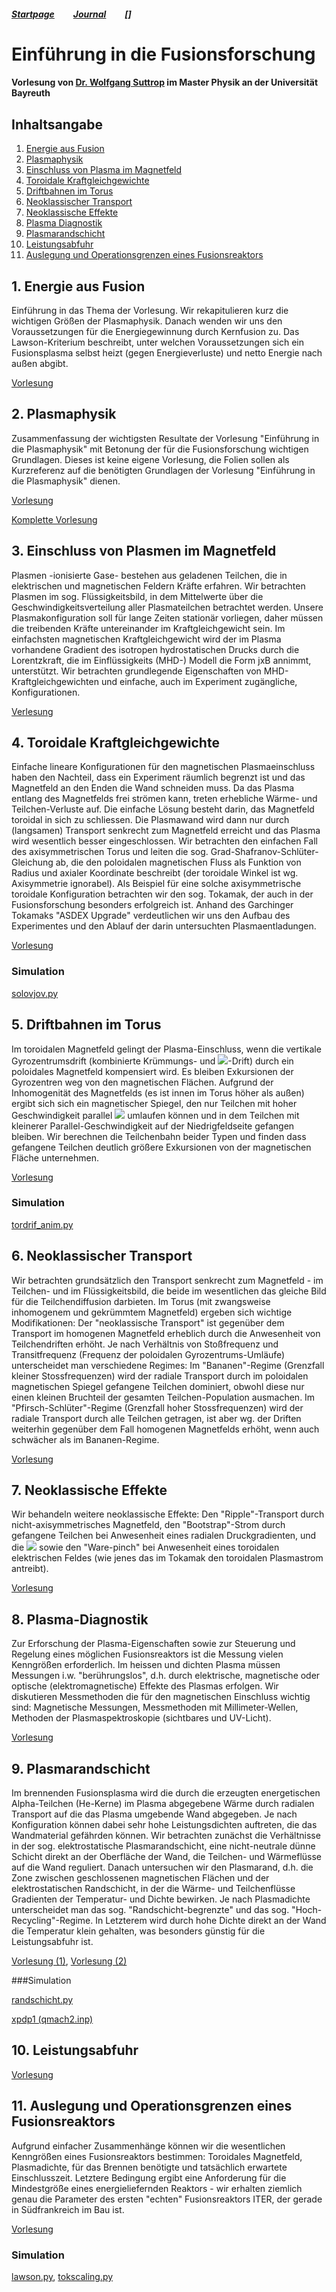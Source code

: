 ##### [Startpage](/README.md) &nbsp; &nbsp; &nbsp; &nbsp; [Journal](/journal/JOURNAL.md) &nbsp; &nbsp; &nbsp; &nbsp; []

# Einführung in die Fusionsforschung

#### Vorlesung von [Dr. Wolfgang Suttrop](https://www.ipp.mpg.de/4123258/suttrop) im Master Physik an der Universität Bayreuth

## Inhaltsangabe
1.  [Energie aus Fusion](#1-energie-aus-fusion)
2.  [Plasmaphysik](#2-plasmaphysik)
3.  [Einschluss von Plasma im Magnetfeld](#3-einschluss-von-plasmen-im-magnetfeld)
4.  [Toroidale Kraftgleichgewichte](#4-toroidale-kraftgleichgewichte)
5.  [Driftbahnen im Torus](#5-driftbahnen-im-torus)
6.  [Neoklassischer Transport](#6-neoklassischer-transport)
7.  [Neoklassische Effekte](#7-neoklassische-effekte)
8.  [Plasma Diagnostik](#8-plasma-diagnostik)
9.  [Plasmarandschicht](#9-plasmarandschicht)
10. [Leistungsabfuhr](#10-leistungsabfuhr)
11. [Auslegung und Operationsgrenzen eines Fusionsreaktors](#11-auslegung-und-operationsgrenzen-eines-fusionsreaktors)
## 1. Energie aus Fusion

Einführung in das Thema der Vorlesung.
Wir rekapitulieren kurz die wichtigen Größen der Plasmaphysik.
Danach wenden wir uns den Voraussetzungen für die Energiegewinnung durch Kernfusion zu.
Das Lawson-Kriterium beschreibt, unter welchen Voraussetzungen sich ein Fusionsplasma selbst heizt (gegen Energieverluste) und netto Energie nach außen abgibt.

[Vorlesung](/literatur/Suttrop%20-%20Einfuehrung%20in%20Fusionsforschung/01-Fusion/01-Fusion.pdf)


## 2. Plasmaphysik

Zusammenfassung der wichtigsten Resultate der Vorlesung "Einführung in die Plasmaphysik" mit Betonung der für die Fusionsforschung wichtigen Grundlagen. Dieses ist keine eigene Vorlesung, die Folien sollen als Kurzreferenz auf die benötigten Grundlagen der Vorlesung "Einführung in die Plasmaphysik" dienen.

[Vorlesung](/literatur/Suttrop%20-%20Einfuehrung%20in%20Fusionsforschung/02-Plasma/02-Plasma.pdf)

[Komplette Vorlesung](/literatur/Suttrop%20-%20Einfuehrung%20in%20Plasmaphysik/EinfuehrungPlasma.md)


## 3. Einschluss von Plasmen im Magnetfeld

Plasmen -ionisierte Gase- bestehen aus geladenen Teilchen, die in elektrischen und magnetischen Feldern Kräfte erfahren. Wir betrachten Plasmen im sog. Flüssigkeitsbild, in dem Mittelwerte über die Geschwindigkeitsverteilung aller Plasmateilchen betrachtet werden. Unsere Plasmakonfiguration soll für lange Zeiten stationär vorliegen, daher müssen die treibenden Kräfte untereinander im Kraftgleichgewicht sein. Im einfachsten magnetischen Kraftgleichgewicht wird der im Plasma vorhandene Gradient des isotropen hydrostatischen Drucks durch die Lorentzkraft, die im Einflüssigkeits (MHD-) Modell die Form jxB annimmt, unterstützt. Wir betrachten grundlegende Eigenschaften von MHD-Kraftgleichgewichten und einfache, auch im Experiment zugängliche, Konfigurationen.

[Verlesung](/literatur/Suttrop%20-%20Einfuehrung%20in%20Fusionsforschung/03-MagnetischerEinschluss/03-MagnetischerEinschluss.pdf)


## 4. Toroidale Kraftgleichgewichte

Einfache lineare Konfigurationen für den magnetischen Plasmaeinschluss haben den Nachteil, dass ein Experiment räumlich begrenzt ist und das Magnetfeld an den Enden die Wand schneiden muss. Da das Plasma entlang des Magnetfelds frei strömen kann, treten erhebliche Wärme- und Teilchen-Verluste auf. Die einfache Lösung besteht darin, das Magnetfeld toroidal in sich zu schliessen. Die Plasmawand wird dann nur durch (langsamen) Transport senkrecht zum Magnetfeld erreicht und das Plasma wird wesentlich besser eingeschlossen. Wir betrachten den einfachen Fall des axisymmetrischen Torus und leiten die sog. Grad-Shafranov-Schlüter-Gleichung ab, die den poloidalen magnetischen Fluss als Funktion von Radius und axialer Koordinate beschreibt (der toroidale Winkel ist wg. Axisymmetrie ignorabel). Als Beispiel für eine solche axisymmetrische toroidale Konfiguration betrachten wir den sog. Tokamak, der auch in der Fusionsforschung besonders erfolgreich ist. Anhand des Garchinger Tokamaks "ASDEX Upgrade" verdeutlichen wir uns den Aufbau des Experimentes und den Ablauf der darin untersuchten Plasmaentladungen.

[Vorlesung](/literatur/Suttrop%20-%20Einfuehrung%20in%20Fusionsforschung/04-ToroidaleKonfigurationen/04-ToroidaleKonfigurationen.pdf)

### Simulation
[solovjov.py](/literatur/Suttrop%20-%20Einfuehrung%20in%20Fusionsforschung/04-ToroidaleKonfigurationen/solovjov.py)


## 5. Driftbahnen im Torus

Im toroidalen Magnetfeld gelingt der Plasma-Einschluss, wenn die vertikale Gyrozentrumsdrift (kombinierte Krümmungs- und <img src="https://render.githubusercontent.com/render/math?math={\color{white}\nabla\cdot\vec{B}}">-Drift) durch ein poloidales Magnetfeld kompensiert wird. Es bleiben Exkursionen der Gyrozentren weg von den magnetischen Flächen. Aufgrund der Inhomogenität des Magnetfelds (es ist innen im Torus höher als außen) ergibt sich sich ein magnetischer Spiegel, den nur Teilchen mit hoher Geschwindigkeit parallel <img src="https://render.githubusercontent.com/render/math?math={\color{white}\vec{B}}"> umlaufen können und in dem Teilchen mit kleinerer Parallel-Geschwindigkeit auf der Niedrigfeldseite gefangen bleiben. Wir berechnen die Teilchenbahn beider Typen und finden dass gefangene Teilchen deutlich größere Exkursionen von der magnetischen Fläche unternehmen.

[Vorlesung](/literatur/Suttrop%20-%20Einfuehrung%20in%20Fusionsforschung/05-Torusdrift/05-Torusdrift.pdf)

### Simulation
[tordrif_anim.py](/literatur/Suttrop%20-%20Einfuehrung%20in%20Fusionsforschung/05-Torusdrift/tordrift_anim.py)


## 6. Neoklassischer Transport

Wir betrachten grundsätzlich den Transport senkrecht zum Magnetfeld - im Teilchen- und im Flüssigkeitsbild, die beide im wesentlichen das gleiche Bild für die Teilchendiffusion darbieten. Im Torus (mit zwangsweise inhomogenem und gekrümmtem Magnetfeld) ergeben sich wichtige Modifikationen: Der "neoklassische Transport" ist  gegenüber dem Transport im homogenen Magnetfeld erheblich durch die Anwesenheit von Teilchendriften erhöht. Je nach Verhältnis von Stoßfrequenz und Transitfrequenz (Frequenz der poloidalen Gyrozentrums-Umläufe) unterscheidet man verschiedene Regimes: Im "Bananen"-Regime (Grenzfall kleiner Stossfrequenzen) wird der radiale Transport durch im poloidalen magnetischen Spiegel gefangene Teilchen dominiert, obwohl diese nur einen kleinen Bruchteil der gesamten Teilchen-Population ausmachen. Im "Pfirsch-Schlüter"-Regime (Grenzfall hoher Stossfrequenzen) wird der radiale Transport durch alle Teilchen getragen, ist aber wg. der Driften weiterhin gegenüber dem Fall homogenen Magnetfelds erhöht, wenn auch schwächer als im Bananen-Regime.

[Vorlesung](/literatur/Suttrop%20-%20Einfuehrung%20in%20Fusionsforschung/06-NeoklassicherTransport/06-NeoklassischerTransport.pdf)


## 7. Neoklassische Effekte

Wir behandeln weitere neoklassische Effekte: Den "Ripple"-Transport durch nicht-axisymmetrisches Magnetfeld, den "Bootstrap"-Strom durch gefangene Teilchen bei Anwesenheit eines radialen Druckgradienten, und die <img src="https://render.githubusercontent.com/render/math?math={\color{white}\vec{E}\times\vec{b}}"> sowie den "Ware-pinch" bei Anwesenheit eines toroidalen elektrischen Feldes (wie jenes das im Tokamak den toroidalen Plasmastrom antreibt).

[Vorlesung](/literatur/Suttrop%20-%20Einfuehrung%20in%20Fusionsforschung/07-NeoklassischeEffekte/07-NeoklassischeEffekte.pdf)


## 8. Plasma-Diagnostik

Zur Erforschung der Plasma-Eigenschaften sowie zur Steuerung und Regelung eines möglichen Fusionsreaktors ist die Messung vielen Kenngrößen erforderlich. Im heissen und dichten Plasma müssen Messungen i.w. "berührungslos", d.h. durch elektrische, magnetische oder optische (elektromagnetische) Effekte des Plasmas erfolgen. Wir diskutieren Messmethoden die für den magnetischen Einschluss wichtig sind: Magnetische Messungen, Messmethoden mit Millimeter-Wellen, Methoden der Plasmaspektroskopie (sichtbares und UV-Licht).

[Vorlesung](/literatur/Suttrop%20-%20Einfuehrung%20in%20Fusionsforschung/08-Diagnostik/08-Diagnostik.pdf)


## 9. Plasmarandschicht

Im brennenden Fusionsplasma wird die durch die erzeugten energetischen Alpha-Teilchen (He-Kerne) im Plasma abgegebene Wärme durch radialen Transport auf die das Plasma umgebende Wand abgegeben. Je nach Konfiguration können dabei sehr hohe Leistungsdichten auftreten, die das Wandmaterial gefährden können. Wir betrachten zunächst die Verhältnisse in der sog. elektrostatische Plasmarandschicht, eine nicht-neutrale dünne Schicht direkt an der Oberfläche der Wand, die Teilchen- und Wärmeflüsse auf die Wand reguliert. Danach untersuchen wir den Plasmarand, d.h. die Zone zwischen geschlossenen magnetischen Flächen und der elektrostatischen Randschicht, in der die Wärme- und Teilchenflüsse Gradienten der Temperatur- und Dichte bewirken. Je nach Plasmadichte unterscheidet man das sog. "Randschicht-begrenzte" und das sog. "Hoch-Recycling"-Regime. In Letzterem wird durch hohe Dichte direkt an der Wand die Temperatur klein gehalten, was besonders günstig für die Leistungsabfuhr ist.

[Vorlesung (1)](/literatur/Suttrop%20-%20Einfuehrung%20in%20Fusionsforschung/09-Plasmarandschicht/09-Randschicht1.pdf), [Vorlesung (2)](/literatur/Suttrop%20-%20Einfuehrung%20in%20Fusionsforschung/09-Plasmarandschicht/09-Randschicht2.pdf)

###Simulation

[randschicht.py](/literatur/Suttrop%20-%20Einfuehrung%20in%20Fusionsforschung/09-Plasmarandschicht/randschicht.py)

[xpdp1 (qmach2.inp)](/literatur/Suttrop%20-%20Einfuehrung%20in%20Plasmaphysik/02-Gasentladungen/xpdp1/)

## 10. Leistungsabfuhr

[Vorlesung](/literatur/Suttrop%20-%20Einfuehrung%20in%20Fusionsforschung/10-Leistungsabfuhr/10-Leistungsabfuhr.pdf)


## 11. Auslegung und Operationsgrenzen eines Fusionsreaktors

Aufgrund einfacher Zusammenhänge können wir die wesentlichen Kenngrößen eines Fusionsreaktors bestimmen: Toroidales Magnetfeld, Plasmadichte, für das Brennen benötigte und tatsächlich erwartete Einschlusszeit. Letztere Bedingung ergibt eine Anforderung für die Mindestgröße eines energieliefernden Reaktors - wir erhalten ziemlich genau die Parameter des ersten "echten" Fusionsreaktors ITER, der gerade in Südfrankreich im Bau ist.

[Vorlesung](/literatur/Suttrop%20-%20Einfuehrung%20in%20Fusionsforschung/11-Fusionsreaktor/11-Fusionsreaktor.pdf)

### Simulation
[lawson.py](/literatur/Suttrop%20-%20Einfuehrung%20in%20Fusionsforschung/11-Fusionsreaktor/lawson.py), [tokscaling.py](/literatur/Suttrop%20-%20Einfuehrung%20in%20Fusionsforschung/11-Fusionsreaktor/tokscaling.py)